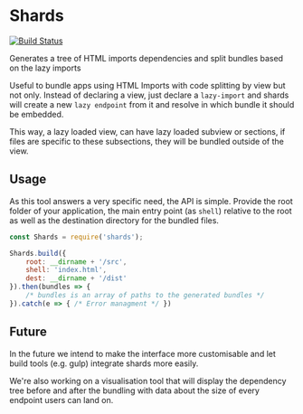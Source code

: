 # Shards

[![Build Status](https://travis-ci.org/paulvarache/shards.svg?branch=master)](https://travis-ci.org/paulvarache/shards)

Generates a tree of HTML imports dependencies and split bundles based on the lazy imports

Useful to bundle apps using HTML Imports with code splitting by view but not only. Instead of declaring a view, just declare a `lazy-import` and shards will create a new `lazy endpoint` from it and resolve in which bundle it should be embedded.

This way, a lazy loaded view, can have lazy loaded subview or sections, if files are specific to these subsections, they will be bundled outside of the view.

## Usage

As this tool answers a very specific need, the API is simple. Provide the root folder of your application, the main entry point (as `shell`) relative to the root as well as the destination directory for the bundled files.

```js
const Shards = require('shards');

Shards.build({
    root: __dirname + '/src',
    shell: 'index.html',
    dest: __dirname + '/dist'
}).then(bundles => {
    /* bundles is an array of paths to the generated bundles */
}).catch(e => { /* Error managment */ })
```

## Future

In the future we intend to make the interface more customisable and let build tools (e.g. gulp) integrate shards more easily.

We're also working on a visualisation tool that will display the dependency tree before and after the bundling with data about the size of every endpoint users can land on.
